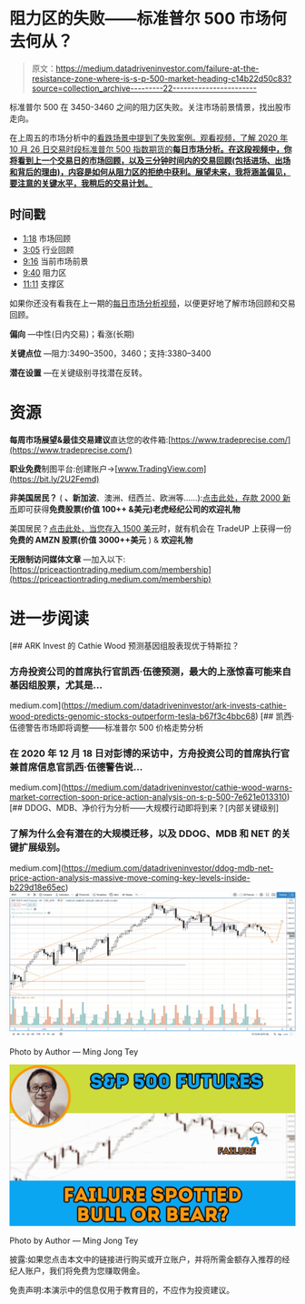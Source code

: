 # 阻力区的失败——标准普尔 500 市场何去何从？

> 原文：<https://medium.datadriveninvestor.com/failure-at-the-resistance-zone-where-is-s-p-500-market-heading-c14b22d50c83?source=collection_archive---------22----------------------->

标准普尔 500 在 3450-3460 之间的阻力区失败。关注市场前景情景，找出股市走向。

在上周五的市场分析中的[看跌场景中提到了失败案例。观看视频，了解 2020 年 10 月 26 日交易时段标准普尔 500 指数期货的**每日市场分析。在这段视频中，你将看到上一个交易日的市场回顾，以及三分钟时间内的交易回顾(包括进场、出场和背后的理由)，内容是如何从阻力区的拒绝中获利。展望未来，我将涵盖偏见，要注意的关键水平，我稍后的交易计划。**](https://www.youtube.com/watch?v=l5tLwh76VFI)

## 时间戳

*   [1:18](https://www.youtube.com/watch?v=db8udFYU9ko&t=78s) 市场回顾
*   [3:05](https://www.youtube.com/watch?v=db8udFYU9ko&t=185s) 行业回顾
*   [9:16](https://www.youtube.com/watch?v=db8udFYU9ko&t=556s) 当前市场前景
*   [9:40](https://www.youtube.com/watch?v=db8udFYU9ko&t=580s) 阻力区
*   [11:11](https://www.youtube.com/watch?v=db8udFYU9ko&t=671s) 支撑区

如果你还没有看我在上一期的[每日市场分析视频](https://www.youtube.com/watch?v=l5tLwh76VFI)，以便更好地了解市场回顾和交易回顾。

**偏向** —中性(日内交易)；看涨(长期)

**关键点位** —阻力:3490–3500，3460；支持:3380–3400

**潜在设置** —在关键级别寻找潜在反转。

# 资源

**每周市场展望&最佳交易建议**直达您的收件箱:[https://www.tradeprecise.com/](https://www.tradeprecise.com/)

**职业免费**制图平台:创建账户→[www.TradingView.com](https://bit.ly/2U2Femd)

**非美国居民？** ( **、新加波**、澳洲、纽西兰、欧洲等……):[点击此处，存款 2000 新币](https://ji.hn/sgtiger)即可获得**免费股票(价值 100++ &美元)老虎经纪公司的欢迎礼物**

美国居民？[点击此处，当您存入 1500 美元](https://ji.hn/ustradeup)时，就有机会在 TradeUP 上获得一份**免费的 AMZN 股票(价值 3000++美元** ) & **欢迎礼物**

**无限制访问媒体文章** —加入以下:[https://priceactiontrading.medium.com/membership](https://priceactiontrading.medium.com/membership)

# 进一步阅读

[](https://medium.com/datadriveninvestor/ark-invests-cathie-wood-predicts-genomic-stocks-outperform-tesla-b67f3c4bbc68) [## ARK Invest 的 Cathie Wood 预测基因组股表现优于特斯拉？

### 方舟投资公司的首席执行官凯西·伍德预测，最大的上涨惊喜可能来自基因组股票，尤其是…

medium.com](https://medium.com/datadriveninvestor/ark-invests-cathie-wood-predicts-genomic-stocks-outperform-tesla-b67f3c4bbc68) [](https://medium.com/datadriveninvestor/cathie-wood-warns-market-correction-soon-price-action-analysis-on-s-p-500-7e621e013310) [## 凯西·伍德警告市场即将调整——标准普尔 500 价格走势分析

### 在 2020 年 12 月 18 日对彭博的采访中，方舟投资公司的首席执行官兼首席信息官凯西·伍德警告说…

medium.com](https://medium.com/datadriveninvestor/cathie-wood-warns-market-correction-soon-price-action-analysis-on-s-p-500-7e621e013310) [](https://medium.com/datadriveninvestor/ddog-mdb-net-price-action-analysis-massive-move-coming-key-levels-inside-b229d18e65ec) [## DDOG、MDB、净价行为分析——大规模行动即将到来？[内部关键级别]

### 了解为什么会有潜在的大规模迁移，以及 DDOG、MDB 和 NET 的关键扩展级别。

medium.com](https://medium.com/datadriveninvestor/ddog-mdb-net-price-action-analysis-massive-move-coming-key-levels-inside-b229d18e65ec) ![](img/f3d2acf69e213dd9e7f0398b092a5549.png)

Photo by Author — Ming Jong Tey

![](img/a49c7449f253008c49f2b3ca75960378.png)

Photo by Author — Ming Jong Tey

披露:如果您点击本文中的链接进行购买或开立账户，并将所需金额存入推荐的经纪人账户，我们将免费为您赚取佣金。

免责声明:本演示中的信息仅用于教育目的，不应作为投资建议。